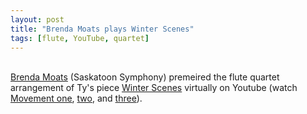 ```yaml
---
layout: post
title: "Brenda Moats plays Winter Scenes"
tags: [flute, YouTube, quartet]
---
```


<br>[Brenda Moats](https://www.youtube.com/channel/UCiKCBYgDEipWcemCmlzn0cQ) (Saskatoon Symphony) premeired the flute quartet arrangement of Ty's piece [Winter Scenes](https://www.musicnotes.com/sheetmusic/mtd.asp?ppn=MN0245038) virtually on Youtube (watch [Movement one](https://www.youtube.com/watch?v=c8iUNSXJS-w), [two](https://www.youtube.com/watch?v=luVQ8c3mmBY), and [three](https://www.youtube.com/watch?v=egsExbfETZk)).
